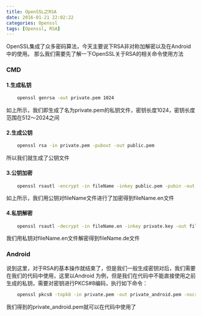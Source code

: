 ```yaml
---
title: OpenSSL之RSA
date: 2016-01-21 22:02:22
categories: Openssl
tags: [Openssl, RSA]
---
```

OpenSSL集成了众多密码算法，今天主要说下RSA非对称加解密以及在Android中的使用。
那么我们需要先了解一下OpenSSL关于RSA的相关命令使用方法
<!--more-->
### CMD
#### 1.生成私钥
```bash
    openssl genrsa -out private.pem 1024
```
如上所示，我们即生成了名为private.pem的私钥文件，密钥长度1024，密钥长度范围在512～2024之间
#### 2.生成公钥
```bash
    openssl rsa -in private.pem -pubout -out public.pem
```
所以我们就生成了公钥文件
#### 3.公钥加密
```bash
    openssl rsautl -encrypt -in fileName -inkey public.pem -pubin -out fileName.en 
```
如上所示，我们用公钥对fileName文件进行了加密得到fileName.en文件
#### 4.私钥解密
```bash
    openssl rsautl -decrypt -in fileName.en -inkey private.key -out fileName.de
```
我们用私钥对fileName.en文件解密得到fileName.de文件

### Android
说到这里，对于RSA的基本操作就结束了，但是我们一般生成密钥对后，我们需要在我们的代码中使用，这里以Android
为例，但是我们在代码中不能直接使用之前生成的私钥，需要对密钥进行PKCS#8编码，执行如下命令：
```bash
    openssl pkcs8 -topk8 -in private.pem -out private_android.pem -nocrypt
```
我们得到的private_android.pem就可以在代码中使用了
